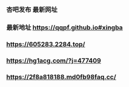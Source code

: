 ### 杏吧发布 最新网址
### 最新地址 https://qqpf.github.io#xingba
### https://605283.2284.top/
### https://hg1acg.com/?j=477409
### https://2f8a818188.md0fb98faq.cc/